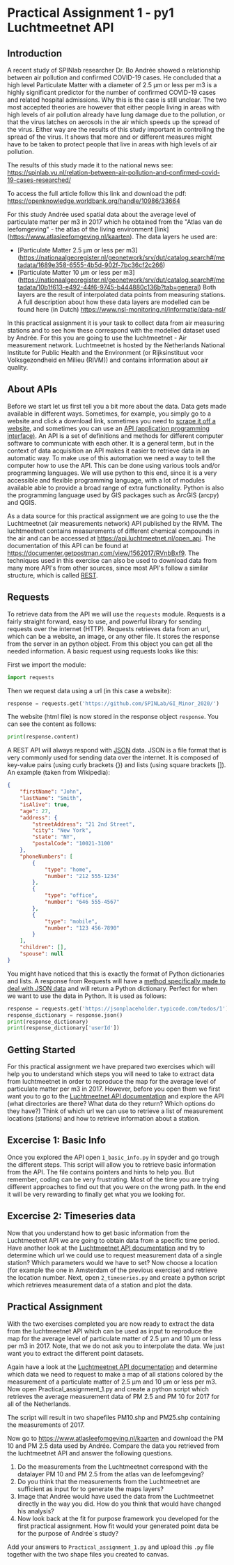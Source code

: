 # Practical Assignment 1 - py1 Luchtmeetnet API 

## Introduction
A recent study of SPINlab researcher Dr. Bo Andrée showed a relationship between air pollution and confirmed COVID-19 cases. He concluded that a high level Particulate Matter with a diameter of 2.5 μm or less per m3 is a highly significant predictor for the number of confirmed COVID-19 cases and related hospital admissions. Why this is the case is still unclear. The two most accepted theories are however that either people living in areas with high levels of air pollution already have lung damage due to the pollution, or that the virus latches on aerosols in the air which speeds up the spread of the virus. Either way are the results of this study important in controlling the spread of the virus. It shows that more and or different measures might have to be taken to protect people that live in areas with high levels of air pollution.

The results of this study made it to the national news see: https://spinlab.vu.nl/relation-between-air-pollution-and-confirmed-covid-19-cases-researched/

To access the full article follow this link and download the pdf: https://openknowledge.worldbank.org/handle/10986/33664

For this study Andrée used spatial data about the average level of particulate matter per m3 in 2017 which he obtained from the "Atlas van de leefomgeving" - the atlas of the living environment [link] (https://www.atlasleefomgeving.nl/kaarten). The data layers he used are: 
- [Particulate Matter 2.5 μm or less per m3] (https://nationaalgeoregister.nl/geonetwork/srv/dut/catalog.search#/metadata/1689e358-6555-4b5d-902f-7bc36cf2c266) 
- [Particulate Matter 10 μm or less per m3] (https://nationaalgeoregister.nl/geonetwork/srv/dut/catalog.search#/metadata/10b1f613-e492-44f6-9745-b444880c136b?tab=general)
Both layers are the result of interpolated data points from measuring stations. A full description about how these data layers are modelled can be found here (in Dutch) https://www.nsl-monitoring.nl/informatie/data-nsl/

In this practical assignment it is your task to collect data from air measuring stations and to see how these correspond with the modelled dataset used by Andrée. For this you are going to use the luchtmeetnet - Air measurement network. Luchtmeetnet is hosted by the Netherlands National Institute for Public Health and the Environment (or Rijksinstituut voor Volksgezondheid en Milieu (RIVM)) and contains information about air quality.

## About APIs 
Before we start let us first tell you a bit more about the data. Data gets made available in different ways. Sometimes, for example, you simply go to a website and click a download link, sometimes you need to [scrape it off a website](https://realpython.com/python-web-scraping-practical-introduction/), and sometimes you can use an [API (application programming interface)](https://en.wikipedia.org/wiki/Application_programming_interface). An API is a set of definitions and methods for different computer software to communicate with each other. It is a general term, but in the context of data acquisition an API makes it easier to retrieve data in an automatic way. To make use of this automation we need a way to tell the computer how to use the API. This can be done using various tools and/or programming languages. We will use python to this end, since it is a very accessible and flexible programming language, with a lot of modules available able to provide a broad range of extra functionality. Python is also the programming language used by GIS packages such as ArcGIS (arcpy) and QGIS.

As a data source for this practical assignment we are going to use the the Luchtmeetnet (air measurements network) API published by the RIVM. The luchtmeetnet contains measurements of different chemical compounds in the air and can be accessed at https://api.luchtmeetnet.nl/open_api. The documentation of this API can be found at https://documenter.getpostman.com/view/1562017/RVnbBxf9. The techniques used in this exercise can also be used to download data from many more API's from other sources, since most API's follow a similar structure, which is called [REST](https://en.wikipedia.org/wiki/Representational_state_transfer).

## Requests

To retrieve data from the API we will use the `requests` module. Requests is a fairly straight forward, easy to use, and powerful library for sending requests over the internet (HTTP). Requests retrieves data from an url, which can be a website, an image, or any other file. It stores the response from the server in an python object. From this object you can get all the needed information. A basic request using requests looks like this:

First we import the module:

```python
import requests
```

Then we request data using a url (in this case a website):

```python
response = requests.get('https://github.com/SPINLab/GI_Minor_2020/')
```

The website (html file) is now stored in the response object `response`. You can see the content as follows:

```python
print(response.content)
```

A REST API will always respond with [JSON](https://en.wikipedia.org/wiki/JSON) data. JSON is a file format that is very commonly used for sending data over the internet. It is composed of key-value pairs (using curly brackets {}) and lists (using square brackets []). An example (taken from Wikipedia):

```json
{
    "firstName": "John",
    "lastName": "Smith",
    "isAlive": true,
    "age": 27,
    "address": {
        "streetAddress": "21 2nd Street",
        "city": "New York",
        "state": "NY",
        "postalCode": "10021-3100"
    },
    "phoneNumbers": [
        {
            "type": "home",
            "number": "212 555-1234"
        },
        {
            "type": "office",
            "number": "646 555-4567"
        },
        {
            "type": "mobile",
            "number": "123 456-7890"
        }
    ],
    "children": [],
    "spouse": null
}
```

You might have noticed that this is exactly the format of Python dictionaries and lists. A response from Requests will have a [method specifically made to deal with JSON data](http://docs.python-requests.org/en/master/user/quickstart/#json-response-content) and will return a Python dictionary. Perfect for when we want to use the data in Python. It is used as follows:

```python
response = requests.get('https://jsonplaceholder.typicode.com/todos/1')
response_dictionary = response.json()
print(response_dictionary)
print(response_dictionary['userId'])
```

## Getting Started

For this practical assignment we have prepared two exercises which will help you to understand which steps you will need to take to extract data from luchtmeetnet in order to reproduce the map for the average level of particulate matter per m3 in 2017. However, before you open them we first want you to go to the [Luchtmeetnet API documentation](https://documenter.getpostman.com/view/1562017/RVnbBxf9) and explore the API (what directories are there? What data do they return? Which options do they have?) Think of which url we can use to retrieve a list of measurement locations (stations) and how to retrieve information about a station.

## Excercise 1: Basic Info

Once you explored the API open `1_basic_info.py` in spyder and go trough the different steps. This script will allow you to retrieve basic information from the API. The file contains pointers and hints to help you. But remember, coding can be very frustrating. Most of the time you are trying different approaches to find out that you were on the wrong path. In the end it will be very rewarding to finally get what you we looking for. 

## Excercise 2: Timeseries data

Now that you understand how to get basic information from the Luchtmeetnet API we are going to obtain data from a specific time period. Have another look at the [Luchtmeetnet API documentation](https://documenter.getpostman.com/view/1562017/RVnbBxf9) and try to determine which url we could use to request measurement data of a single station? Which parameters would we have to set? Now choose a location (for example the one in Amsterdam of the previous exercise) and retrieve the location number. Next, open `2_timeseries.py` and create a python script which retrieves measurement data of a station and plot the data.

## Practical Assignment 
With the two exercises completed you are now ready to extract the data from the luchtmeetnet API which can be used as input to reproduce the map for the average level of particulate matter of 2.5 μm and 10 μm or less per m3 in 2017. Note, that we do not ask you to interpolate the data. We just want you to extract the different point datasets. 

Again have a look at the [Luchtmeetnet API documentation](https://documenter.getpostman.com/view/1562017/RVnbBxf9) and determine which data we need to request to make a map of all stations colored by the measurement of a particulate matter of 2.5 μm and 10 μm or less per m3. Now open Practical_assignment_1.py and create a python script which retrieves the average measurement data of PM 2.5 and PM 10 for 2017 for all of the Netherlands. 

The script will result in two shapefiles PM10.shp and PM25.shp containing the measurements of 2017. 

Now go to https://www.atlasleefomgeving.nl/kaarten and download the PM 10 and PM 2.5 data used by Andrée. Compare the data you retrieved from the luchtmeetnet API and answer the following questions. 

   1. Do the measurements from the Luchtmeetnet correspond with the datalayer PM 10 and PM 2.5 from the atlas van de leefomgeving?
   2. Do you think that the measurements from the Luchtmeetnet are sufficient as input for to generate the maps layers? 
   3. Image that Andrée would have used the data from the Luchtmeetnet directly in the way you did. How do you think that would have changed his analysis?
   4. Now look back at the fit for purpose framework you developed for the first practical assignment. How fit would your generated point data be for the purpose of Andrée´s study? 

Add your answers to `Practical_assignment_1.py` and upload this `.py` file together with the two shape files you created to canvas.
